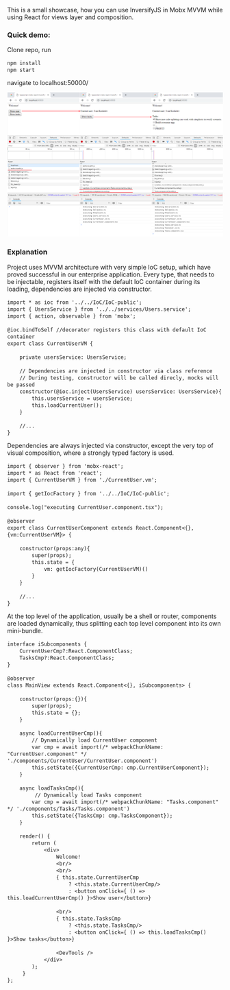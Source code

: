 This is a small showcase, how you can use InversifyJS in Mobx MVVM while using React for views layer and composition.

### Quick demo:

Clone repo, run
```
npm install
npm start
```
navigate to localhost:50000/

![Code splitting demo](Code-split.png?raw=true "")

### Explanation

Project uses MVVM architecture with very simple IoC setup, which have proved successful in our enterprise application.
Every type, that needs to be injectable, registers itself with the default IoC container during its loading, dependencies are injected via constructor.   

```
import * as ioc from '../../IoC/IoC-public';
import { UsersService } from '../../services/Users.service';
import { action, observable } from 'mobx';

@ioc.bindToSelf //decorator registers this class with default IoC container
export class CurrentUserVM {
    
    private usersService: UsersService;

    // Dependencies are injected in constructor via class reference
    // During testing, constructor will be called direcly, mocks will be passed
    constructor(@ioc.inject(UsersService) usersService: UsersService){
        this.usersService = usersService;
        this.loadCurrentUser();
    }

    //...
}

```

Dependencies are always injected via constructor, except the very top of visual composition, where a strongly typed factory is used.

```
import { observer } from 'mobx-react';
import * as React from 'react';
import { CurrentUserVM } from './CurrentUser.vm';

import { getIocFactory } from '../../IoC/IoC-public';

console.log("executing CurrentUser.component.tsx");

@observer
export class CurrentUserComponent extends React.Component<{},{vm:CurrentUserVM}> {

    constructor(props:any){
        super(props);
        this.state = {
            vm: getIocFactory(CurrentUserVM)()
        }
    }

    //...
}
```

At the top level of the application, usually be a shell or router, components are loaded dynamically, thus splitting each top level component into its own mini-bundle. 

```
interface iSubcomponents {
    CurrentUserCmp?:React.ComponentClass;
    TasksCmp?:React.ComponentClass;
}

@observer
class MainView extends React.Component<{}, iSubcomponents> {

    constructor(props:{}){
        super(props);
        this.state = {};
    }

    async loadCurrentUserCmp(){
        // Dynamically load CurrentUser component
        var cmp = await import(/* webpackChunkName: "CurrentUser.component" */ './components/CurrentUser/CurrentUser.component')
        this.setState({CurrentUserCmp: cmp.CurrentUserComponent});
    }

    async loadTasksCmp(){
         // Dynamically load Tasks component
        var cmp = await import(/* webpackChunkName: "Tasks.component" */ './components/Tasks/Tasks.component')
        this.setState({TasksCmp: cmp.TasksComponent});
    }

    render() {
        return (
            <div>
                Welcome!
                <br/>  
                <br/>                
                { this.state.CurrentUserCmp
                    ? <this.state.CurrentUserCmp/>
                    : <button onClick={ () => this.loadCurrentUserCmp() }>Show user</button>}
                
                <br/> 
                { this.state.TasksCmp
                    ? <this.state.TasksCmp/>
                    : <button onClick={ () => this.loadTasksCmp() }>Show tasks</button>}

                <DevTools />
            </div>
        );
     }
};
```